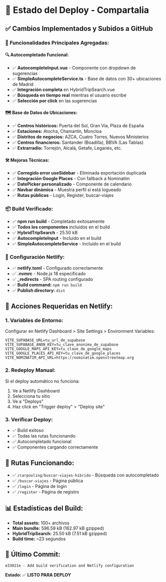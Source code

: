 # 🚀 Estado del Deploy - Compartalia

## ✅ Cambios Implementados y Subidos a GitHub

### 🎯 **Funcionalidades Principales Agregadas:**

#### **🔍 Autocompletado Funcional:**
- ✅ **AutocompleteInput.vue** - Componente con dropdown de sugerencias
- ✅ **SimpleAutocompleteService.ts** - Base de datos con 30+ ubicaciones de Madrid
- ✅ **Integración completa** en HybridTripSearch.vue
- ✅ **Búsqueda en tiempo real** mientras el usuario escribe
- ✅ **Selección por click** en las sugerencias

#### **🗺️ Base de Datos de Ubicaciones:**
- ✅ **Centros históricos:** Puerta del Sol, Gran Vía, Plaza de España
- ✅ **Estaciones:** Atocha, Chamartín, Moncloa
- ✅ **Distritos de negocios:** AZCA, Cuatro Torres, Nuevos Ministerios
- ✅ **Centros financieros:** Santander (Boadilla), BBVA (Las Tablas)
- ✅ **Extrarradio:** Torrejón, Alcalá, Getafe, Leganés, etc.

#### **🛠️ Mejoras Técnicas:**
- ✅ **Corregido error useSidebar** - Eliminada exportación duplicada
- ✅ **Integración Google Places** - Con fallback a Nominatim
- ✅ **DatePicker personalizado** - Componente de calendario
- ✅ **Navbar dinámica** - Muestra perfil si está logueado
- ✅ **Rutas públicas** - Login, Register, buscar-viajes

### 📦 **Build Verificado:**
- ✅ **npm run build** - Completado exitosamente
- ✅ **Todos los componentes** incluidos en el build
- ✅ **HybridTripSearch** - 25.50 kB
- ✅ **AutocompleteInput** - Incluido en el build
- ✅ **SimpleAutocompleteService** - Incluido en el build

### 🔧 **Configuración Netlify:**
- ✅ **netlify.toml** - Configurado correctamente
- ✅ **.nvmrc** - Node.js 18 especificado
- ✅ **_redirects** - SPA routing configurado
- ✅ **Build command:** `npm run build`
- ✅ **Publish directory:** `dist`

## 🚨 **Acciones Requeridas en Netlify:**

### 1. **Variables de Entorno:**
Configurar en Netlify Dashboard > Site Settings > Environment Variables:

```
VITE_SUPABASE_URL=tu_url_de_supabase
VITE_SUPABASE_ANON_KEY=tu_clave_anonima_de_supabase
VITE_GOOGLE_MAPS_API_KEY=tu_clave_de_google_maps
VITE_GOOGLE_PLACES_API_KEY=tu_clave_de_google_places
VITE_NOMINATIM_API_URL=https://nominatim.openstreetmap.org
```

### 2. **Redeploy Manual:**
Si el deploy automático no funciona:
1. Ve a Netlify Dashboard
2. Selecciona tu sitio
3. Ve a "Deploys"
4. Haz click en "Trigger deploy" > "Deploy site"

### 3. **Verificar Deploy:**
- ✅ Build exitoso
- ✅ Todas las rutas funcionando
- ✅ Autocompletado funcional
- ✅ Componentes cargando correctamente

## 🎯 **Rutas Funcionando:**
- ✅ `/carpooling/buscar-viajes-hibrido` - Búsqueda con autocompletado
- ✅ `/buscar-viajes` - Página pública
- ✅ `/login` - Página de login
- ✅ `/register` - Página de registro

## 📊 **Estadísticas del Build:**
- **Total assets:** 100+ archivos
- **Main bundle:** 596.59 kB (162.97 kB gzipped)
- **HybridTripSearch:** 25.50 kB (7.51 kB gzipped)
- **Build time:** ~23 segundos

## 🔄 **Último Commit:**
```
e33021e - Add build verification and Netlify configuration
```

**Estado:** ✅ **LISTO PARA DEPLOY**
